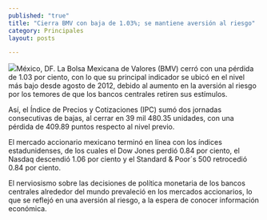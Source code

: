 ```yaml
---
published: "true"
title: "Cierra BMV con baja de 1.03%; se mantiene aversión al riesgo"
category: Principales
layout: posts

---
```


![](http://i.imgur.com/3P1g4YLm.jpg)México, DF. La Bolsa Mexicana de Valores (BMV) cerró con una pérdida de 1.03 por ciento, con lo que su principal indicador se ubicó en el nivel más bajo desde agosto de 2012, debido al aumento en la aversión al riesgo por los temores de que los bancos centrales retiren sus estímulos.

Así, el Índice de Precios y Cotizaciones (IPC) sumó dos jornadas consecutivas de bajas, al cerrar en 39 mil 480.35 unidades, con una pérdida de 409.89 puntos respecto al nivel previo.

El mercado accionario mexicano terminó en línea con los índices estadunidenses, de los cuales el Dow Jones perdió 0.84 por ciento, el Nasdaq descendió 1.06 por ciento y el Standard & Poor´s 500 retrocedió 0.84 por ciento.

El nerviosismo sobre las decisiones de política monetaria de los bancos centrales alrededor del mundo prevaleció en los mercados accionarios, lo que se reflejó en una aversión al riesgo, a la espera de conocer información económica.
